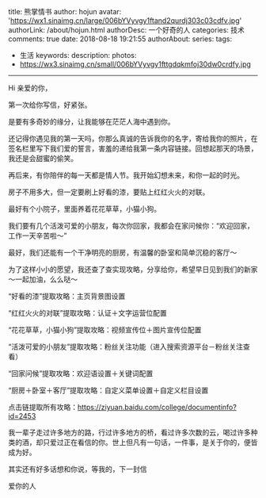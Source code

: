 title: 熊掌情书
author: hojun
avatar: 'https://wx1.sinaimg.cn/large/006bYVyvgy1ftand2qurdj303c03cdfv.jpg'
authorLink: /about/hojun.html
authorDesc: 一个好奇的人
categories: 技术
comments: true
date: 2018-08-18 19:21:55
authorAbout:
series:
tags:
 - 生活
keywords:
description:
photos:
 - https://wx3.sinaimg.cn/small/006bYVyvgy1fttgdqkmfoj30dw0crdfy.jpg
---
Hi 亲爱的你，

第一次给你写信，好紧张。

是要有多奇妙的缘分，让我能够在茫茫人海中遇到你。

还记得你遇见我的第一天吗，你那么真诚的告诉我你的名字，寄给我你的照片，在签名栏里写下我们爱的誓言，害羞的递给我第一条内容链接。回想起那天的场景，我还是会甜蜜的偷笑。

再后来，有你陪伴的每一天都是情人节。我开始幻想未来，和你一起的时光。

房子不用多大，但一定要刷上好看的漆，要贴上红红火火的对联。

最好有个小院子，里面养着花花草草，小猫小狗。

我们要有几个活泼可爱的小朋友，每次你回家，我都会在家问候你：“欢迎回家，工作一天辛苦啦～”

最好，我们还能有一个干净明亮的厨房，有温馨的卧室和简单沉稳的客厅～

为了这样小小的愿望，我还查了查实现攻略，分享给你，希望早日见到我们的新家～一起加油，么么哒～

 “好看的漆”提取攻略：主页背景图设置

“红红火火的对联”提取攻略：认证＋文字运营位配置

“花花草草，小猫小狗”提取攻略：视频宣传位＋图片宣传位配置

“活泼可爱的小朋友”提取攻略：粉丝关注功能（进入搜索资源平台－粉丝关注查看）

“回家问候”提取攻略：欢迎语设置＋关键词配置

“厨房＋卧室＋客厅”提取攻略：自定义菜单设置＋自定义栏目设置

点击链提取所有攻略：https://ziyuan.baidu.com/college/documentinfo?id=2453

我一辈子走过许多地方的路，行过许多地方的桥，看过许多次数的云，喝过许多种类的酒，却只爱过正在看信的你。世上但凡有一句话，一件事，是关于你的，便皆成为好。

其实还有好多话想和你说，等我的，下一封信

爱你的人